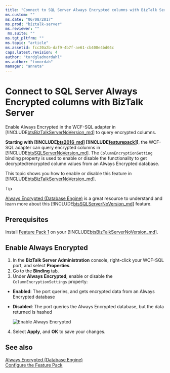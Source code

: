 ```yaml
---
title: "Connect to SQL Server Always Encrypted columns with BizTalk Server | Microsoft Docs"
ms.custom: ""
ms.date: "06/08/2017"
ms.prod: "biztalk-server"
ms.reviewer: ""
 ms.suite: ""
ms.tgt_pltfrm: ""
ms.topic: "article"
ms.assetid: fcc20a2b-daf9-4b7f-ae61-cb408e4bd04c
caps.latest.revision: 4
author: "tordgladnordahl"
ms.author: "tonordah"
manager: "anneta"
---
```

# Connect to SQL Server Always Encrypted columns with BizTalk Server
Enable Always Encrypted in the WCF-SQL adapter in [!INCLUDE[btsBizTalkServerNoVersion_md](../includes/btsbiztalkservernoversion-md.md)] to query encrypted columns.  

**Starting with [!INCLUDE[bts2016_md](../includes/bts2016-md.md)] [!INCLUDE[featurepack1](../includes/featurepack1.md)]**, the WCF-SQL adapter can query encrypted columns in [!INCLUDE[btsSQLServerNoVersion_md](../includes/btssqlservernoversion-md.md)]. The `ColumnEncryptionSetting` binding property is used to enable or disable the functionality to get decrypted/encrypted column values from an Always Encrypted database.

This topic shows you how to enable or disable this feature in [!INCLUDE[btsBizTalkServerNoVersion_md](../includes/btsbiztalkservernoversion-md.md)].

> [!TIP] 
> [Always Encrypted (Database Engine)](https://docs.microsoft.com/sql/relational-databases/security/encryption/always-encrypted-database-engine) is a great resource to understand and learn more about this [!INCLUDE[btsSQLServerNoVersion_md](../includes/btssqlservernoversion-md.md)] feature.

## Prerequisites
Install [Feature Pack 1](https://www.microsoft.com/download/details.aspx?id=55100) on your [!INCLUDE[btsBizTalkServerNoVersion_md](../includes/btsbiztalkservernoversion-md.md)].

## Enable Always Encrypted

1. In the **BizTalk Server Administration** console, right-click your WCF-SQL port, and select **Properties**.
2. Go to the **Binding** tab.
3. Under **Always Encrypted**, enable or disable the `ColumnEncryptionSettings` property:

* **Enabled**: The port queries, and gets encrypted data from an Always Encrypted database
* **Disabled**: The port queries the Always Encrypted database, but the data returned is hashed

    ![Enable Always Encrypted](../core/media/enable-always-encrypted.png)

4. Select **Apply**, and **OK** to save your changes.

## See also
[Always Encrypted (Database Engine)](https://docs.microsoft.com/sql/relational-databases/security/encryption/always-encrypted-database-engine)  
[Configure the Feature Pack](../core/configure-the-feature-pack.md)